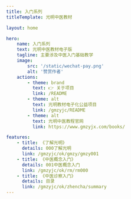 ```yaml
---
title: 入门系列
titleTemplate: 光明中医教材

layout: home

hero:
    name: 入门系列
    text: 光明中医教材电子版
    tagline: 主要涉及中医入门基础教学
    image:
        src: '/static/wechat-pay.png'
        alt: '赞赏作者'
    actions:
        - theme: brand
          text: 👉 关于项目
          link: /README
        - theme: alt
          text: 光明教材电子化公益项目
          link: /gmzyjc/README
        - theme: alt
          text: 光明中医教程官网
          link: https://www.gmzyjx.com/books/

features:
    - title: 《了解光明》
      details: 000了解光明
      link: /gmzyjc/ok/gmzy/gmzy001
    - title: 《中医概念入门》
      details: 001中医概念入门
      link: /gmzyjc/ok/rm/rm000
    - title: 《中医诊察入门》
      details: 目录
      link: /gmzyjc/ok/zhencha/summary
---
```

